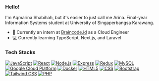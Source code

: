 ### Hello!
I'm Aqmarina Shabihah, but it's easier to just call me Arina. Final-year Information Systems student at University of Singaperbangsa Karawang.
- 💼 Currently an intern at [Braincode.id](https://braincore.id/) as a Cloud Engineer
- 💻 Currently learning TypeScript, Next.js, and Laravel

### Tech Stacks
[![JavaScript](https://img.shields.io/badge/javascript-F7DF1E?style=for-the-badge&logo=javascript&logoColor=black)](https://developer.mozilla.org/en-US/docs/Web/JavaScript) 
[![React](https://img.shields.io/badge/React-20232A?style=for-the-badge&logo=react&logoColor=61DAFB)](https://reactjs.org/) 
[![Node.js](https://img.shields.io/badge/node.js-43853D?style=for-the-badge&logo=node.js&logoColor=white)](https://nodejs.org/) 
[![Express](https://img.shields.io/badge/express-000000?style=for-the-badge&logo=express&logoColor=white)](https://expressjs.com/) 
[![Redux](https://img.shields.io/badge/Redux-593D88?style=for-the-badge&logo=redux&logoColor=white)](https://redux.js.org/)
[![MySQL](https://img.shields.io/badge/mysql-4479A1?style=for-the-badge&logo=mysql&logoColor=white)](https://www.mysql.com/) 
[![Google Cloud Platform](https://img.shields.io/badge/google_cloud-4285F4?style=for-the-badge&logo=google-cloud&logoColor=white)](https://cloud.google.com/) 
[![Docker](https://img.shields.io/badge/docker-2496ED?style=for-the-badge&logo=docker&logoColor=white)](https://www.docker.com/)
[![HTML5](https://img.shields.io/badge/html5-E34F26?style=for-the-badge&logo=html5&logoColor=white)](https://developer.mozilla.org/en-US/docs/Web/Guide/HTML/HTML5) 
[![CSS](https://img.shields.io/badge/css3-1572B6?style=for-the-badge&logo=css3&logoColor=white)](https://developer.mozilla.org/en-US/docs/Web/CSS) 
[![Bootstrap](https://img.shields.io/badge/bootstrap-563D7C?style=for-the-badge&logo=bootstrap&logoColor=white)](https://getbootstrap.com/) 
[![Tailwind CSS](https://img.shields.io/badge/Tailwind_CSS-38B2AC?style=for-the-badge&logo=tailwind-css&logoColor=white)](https://tailwindcss.com/) 
[![PHP](https://img.shields.io/badge/php-777BB4?style=for-the-badge&logo=php&logoColor=white)](https://www.php.net/) 
